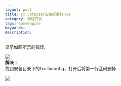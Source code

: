 ```yaml
---
layout: post
title: Fx Composer安装好后打不开
category: 编程开发
tags: GameEngine
keywords: 
description: 
---
```


显示如图所示的错误,

![](http://files.note.sdo.com/XbPJ4~kbRrsiwE0zQ00gu4)\
 **解决：**\
 找到安装目录下的fxc.fxconfig，打开后将第一行乱码删掉

![](http://files.note.sdo.com/XbPJ4~kbRrs2wE0zQ00gu1)

 

 

 






